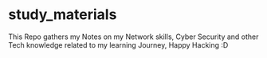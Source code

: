 # study_materials
This Repo gathers my Notes on my Network skills, Cyber Security and other Tech knowledge related to my learning Journey, Happy Hacking :D
